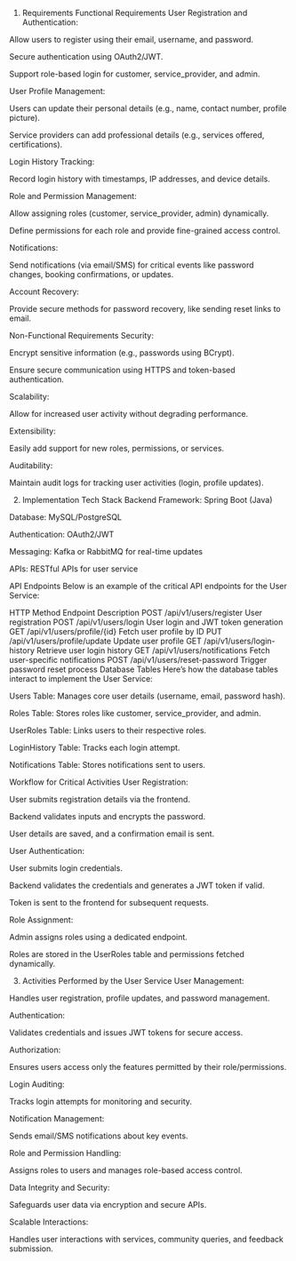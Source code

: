 1. Requirements
Functional Requirements
User Registration and Authentication:

Allow users to register using their email, username, and password.

Secure authentication using OAuth2/JWT.

Support role-based login for customer, service_provider, and admin.

User Profile Management:

Users can update their personal details (e.g., name, contact number, profile picture).

Service providers can add professional details (e.g., services offered, certifications).

Login History Tracking:

Record login history with timestamps, IP addresses, and device details.

Role and Permission Management:

Allow assigning roles (customer, service_provider, admin) dynamically.

Define permissions for each role and provide fine-grained access control.

Notifications:

Send notifications (via email/SMS) for critical events like password changes, booking confirmations, or updates.

Account Recovery:

Provide secure methods for password recovery, like sending reset links to email.

Non-Functional Requirements
Security:

Encrypt sensitive information (e.g., passwords using BCrypt).

Ensure secure communication using HTTPS and token-based authentication.

Scalability:

Allow for increased user activity without degrading performance.

Extensibility:

Easily add support for new roles, permissions, or services.

Auditability:

Maintain audit logs for tracking user activities (login, profile updates).

2. Implementation
Tech Stack
Backend Framework: Spring Boot (Java)

Database: MySQL/PostgreSQL

Authentication: OAuth2/JWT

Messaging: Kafka or RabbitMQ for real-time updates

APIs: RESTful APIs for user service

API Endpoints
Below is an example of the critical API endpoints for the User Service:

HTTP Method	Endpoint	Description
POST	/api/v1/users/register	User registration
POST	/api/v1/users/login	User login and JWT token generation
GET	/api/v1/users/profile/{id}	Fetch user profile by ID
PUT	/api/v1/users/profile/update	Update user profile
GET	/api/v1/users/login-history	Retrieve user login history
GET	/api/v1/users/notifications	Fetch user-specific notifications
POST	/api/v1/users/reset-password	Trigger password reset process
Database Tables
Here’s how the database tables interact to implement the User Service:

Users Table: Manages core user details (username, email, password hash).

Roles Table: Stores roles like customer, service_provider, and admin.

UserRoles Table: Links users to their respective roles.

LoginHistory Table: Tracks each login attempt.

Notifications Table: Stores notifications sent to users.

Workflow for Critical Activities
User Registration:

User submits registration details via the frontend.

Backend validates inputs and encrypts the password.

User details are saved, and a confirmation email is sent.

User Authentication:

User submits login credentials.

Backend validates the credentials and generates a JWT token if valid.

Token is sent to the frontend for subsequent requests.

Role Assignment:

Admin assigns roles using a dedicated endpoint.

Roles are stored in the UserRoles table and permissions fetched dynamically.

3. Activities Performed by the User Service
User Management:

Handles user registration, profile updates, and password management.

Authentication:

Validates credentials and issues JWT tokens for secure access.

Authorization:

Ensures users access only the features permitted by their role/permissions.

Login Auditing:

Tracks login attempts for monitoring and security.

Notification Management:

Sends email/SMS notifications about key events.

Role and Permission Handling:

Assigns roles to users and manages role-based access control.

Data Integrity and Security:

Safeguards user data via encryption and secure APIs.

Scalable Interactions:

Handles user interactions with services, community queries, and feedback submission.
